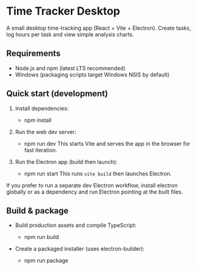 # Time Tracker Desktop

A small desktop time-tracking app (React + Vite + Electron). Create tasks, log hours per task and view simple analysis charts.

## Requirements
- Node.js and npm (latest LTS recommended)
- Windows (packaging scripts target Windows NSIS by default)

## Quick start (development)
1. Install dependencies:
   - npm install

2. Run the web dev server:
   - npm run dev
   This starts Vite and serves the app in the browser for fast iteration.

3. Run the Electron app (build then launch):
   - npm run start
   This runs `vite build` then launches Electron.

If you prefer to run a separate dev Electron workflow, install electron globally or as a dependency and run Electron pointing at the built files.

## Build & package
- Build production assets and compile TypeScript:
  - npm run build

- Create a packaged installer (uses electron-builder):
  - npm run package

